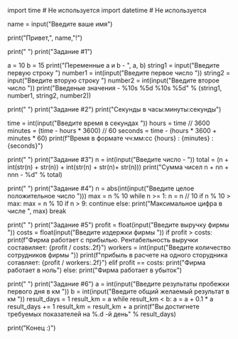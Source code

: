 import time # Не используется
import datetime # Не используется

name = input("Введите ваше имя")

print("Привет,", name,"!")

print(" ")
print("Задание #1")

a = 10
b = 15
print("Переменные a и b - ", a, b)
string1 = input("Введите первую строку ")
number1 = int(input("Введите первое число "))
string2 = input("Введите вторую строку ")
number2 = int(input("Введите второе число "))
print("Введеные значения - %10s %5d %10s %5d" % (string1, number1, string2, number2))

print(" ")
print("Задание #2")
print("Секунды в часы:минуты:секунды")

time = int(input("Введите время в секундах "))
hours = time // 3600
minutes = (time - hours * 3600) // 60
seconds = time - (hours * 3600 + minutes * 60)
print(f"Время в формате чч:мм:сс   {hours} : {minutes} : {seconds}")

print(" ")
print("Задание #3")
n = int(input("Введите число - "))
total = (n + int(str(n) + str(n)) + int(str(n) + str(n)+ str(n)))
print("Сумма чисел n + nn + nnn - %d" % total)

print(" ")
print("Задание #4")
n = abs(int(input("Введите целое положительное число ")))
max = n % 10
while n >= 1:
    n = n // 10
    if n % 10 > max:
        max = n % 10
    if n > 9:
        continue
    else:
        print("Максимальное цифра в числе ", max)
        break

print(" ")
print("Задание #5")
profit = float(input("Введите выручку фирмы "))
costs = float(input("Введите издержки фирмы "))
if profit > costs:
    print(f"Фирма работает с прибылью. Рентабельность выручки составиляет: {profit / costs:.2f}")
    workers = int(input("Введите количество сотрудников фирмы "))
    print(f"прибыль в расчете на одного сторудника сотавляет: {profit / workers:.2f}")
elif profit == costs:
    print("Фирма работает в ноль")
else:
    print("Фирма работает в убыток")

print(" ")
print("Задание #6")
a = int(input("Введите результаты пробежки первого дня в км "))
b = int(input("Введите общий желаемый результат в км "))
result_days = 1
result_km = a
while result_km < b:
        a = a + 0.1 * a
        result_days += 1
        result_km = result_km + a
print(f"Вы достигнете требуемых показателей на %.d -й день" % result_days)

print("Конец :)")
